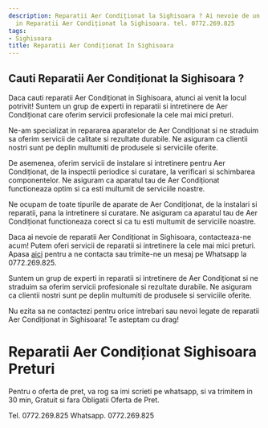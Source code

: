 ```yaml
---
description: Reparatii Aer Condiționat la Sighisoara ? Ai nevoie de un profesionist
  in Reparatii Aer Condiționat la Sighisoara. tel. 0772.269.825
tags:
- Sighisoara
title: Reparatii Aer Condiționat In Sighisoara
---
```



## Cauti Reparatii Aer Condiționat la Sighisoara ?

Daca cauti reparatii Aer Condiționat in Sighisoara, atunci ai venit la locul potrivit! Suntem un grup de experti in reparatii si intretinere de Aer Condiționat care oferim servicii profesionale la cele mai mici preturi. 

Ne-am specializat in repararea aparatelor de Aer Condiționat si ne straduim sa oferim servicii de calitate si rezultate durabile. Ne asiguram ca clientii nostri sunt pe deplin multumiti de produsele si serviciile oferite. 

De asemenea, oferim servicii de instalare si intretinere pentru Aer Condiționat, de la inspectii periodice si curatare, la verificari si schimbarea componentelor. Ne asiguram ca aparatul tau de Aer Condiționat functioneaza optim si ca esti multumit de serviciile noastre. 

Ne ocupam de toate tipurile de aparate de Aer Condiționat, de la instalari si reparatii, pana la intretinere si curatare. Ne asiguram ca aparatul tau de Aer Condiționat functioneaza corect si ca tu esti multumit de serviciile noastre. 

Daca ai nevoie de reparatii Aer Condiționat in Sighisoara, contacteaza-ne acum! Putem oferi servicii de reparatii si intretinere la cele mai mici preturi. Apasa <a href="https://www.olx.ro/">aici</a> pentru a ne contacta sau trimite-ne un mesaj pe Whatsapp la 0772.269.825. 

Suntem un grup de experti in reparatii si intretinere de Aer Condiționat si ne straduim sa oferim servicii profesionale si rezultate durabile. Ne asiguram ca clientii nostri sunt pe deplin multumiti de produsele si serviciile oferite. 

Nu ezita sa ne contactezi pentru orice intrebari sau nevoi legate de reparatii Aer Condiționat in Sighisoara! Te asteptam cu drag!

# Reparatii Aer Condiționat Sighisoara Preturi
Pentru o oferta de pret, va rog sa imi scrieti pe whatsapp, si va trimitem in 30 min, Gratuit si fara Obligatii Oferta de Pret.

Tel. 0772.269.825
Whatsapp. 0772.269.825